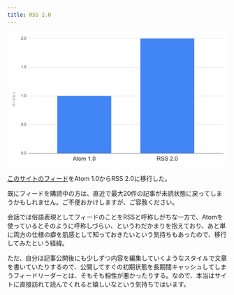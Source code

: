 ```yaml
---
title: RSS 2.0
---
```


![](/images/2020-10-04-rss.png)

[このサイトのフィード](/feed.xml)をAtom 1.0からRSS 2.0に移行した。

既にフィードを購読中の方は、直近で最大20件の記事が未読状態に戻ってしまうかもしれません。ご不便おかけしますが、ご容赦ください。

会話では俗語表現としてフィードのことをRSSと呼称しがちな一方で、Atomを使っているとそのように呼称しづらい、というわだかまりを抱えており、あと単に両方の仕様の癖を肌感として知っておきたいという気持ちもあったので、移行してみたという経緯。

ただ、自分は記事公開後にも少しずつ内容を編集していくようなスタイルで文章を書いていたりするので、公開してすぐの初期状態を長期間キャッシュしてしまうフィードリーダーとは、そもそも相性が悪かったりする。なので、本当はサイトに直接訪れて読んでくれると嬉しいなという気持ちではいます。
